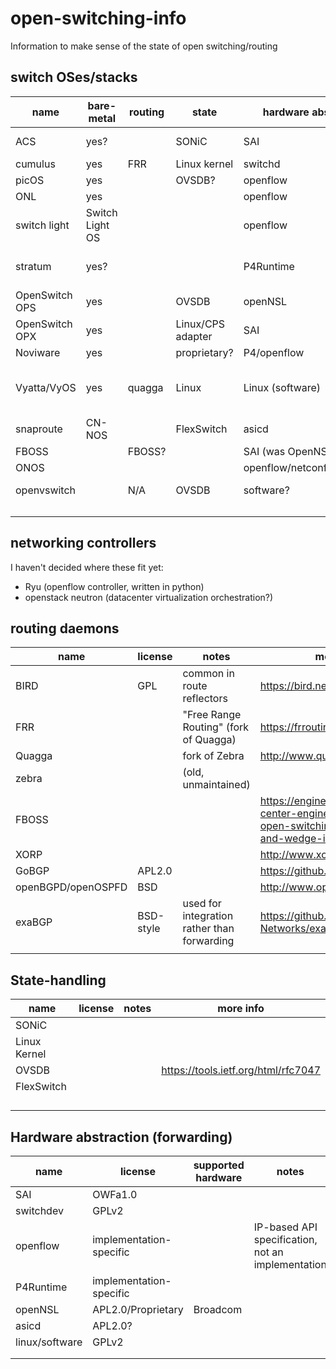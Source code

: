 # open-switching-info

Information to make sense of the state of open switching/routing

## switch OSes/stacks

 name            | bare-metal | routing | state         | hardware abstraction | license            | notes                                            | more info
 ----------------|------------|---------|---------------|--------------|----------------------------|--------------------------------------------------|----------
 ACS             | yes?       |         | SONiC         | SAI          |                            |                                                  | https://azure.microsoft.com/en-us/blog/microsoft-showcases-the-azure-cloud-switch-acs/
 cumulus         | yes        | FRR     | Linux kernel  | switchd      |                            |                                                  | https://cumulusnetworks.com/
 picOS           | yes        |         | OVSDB?        | openflow     |                            |                                                  | https://www.pica8.com/
 ONL             | yes        |         |               | openflow     |                            |                                                  | https://opennetlinux.org/
 switch light    |Switch Light OS |     |               | openflow     |                            | openflow controller                              | https://www.bigswitch.com/solutions/technology/switch-light
 stratum         | yes?       |         |               | P4Runtime    |                            | not yet available (09/2019)                      | 
 OpenSwitch OPS  | yes        |         | OVSDB         | openNSL      |                            | deprecated?                                      |
 OpenSwitch OPX  | yes        |         | Linux/CPS adapter | SAI      |                            |                                                  | https://www.openswitch.net/
 Noviware        | yes        |         | proprietary?  | P4/openflow  | proprietary?               |                                                  | 
 Vyatta/VyOS     | yes        | quagga  | Linux         | Linux (software) | various open-source    | runs on x86 hardware for software forwarding     | 
 snaproute       | CN-NOS     |         | FlexSwitch    | asicd        |                            |                                                  | https://www.snaproute.com/
 FBOSS           |            | FBOSS?  |               | SAI (was OpenNSL) |                       | all-in-one?                                      | 
 ONOS            |            |         |               | openflow/netconf/openconf/...   |         |                                                  | https://onosproject.org/ https://wiki.onosproject.org         
 openvswitch     |            | N/A     | OVSDB         | software?    |                            | software forwarding                              | https://www.openvswitch.org/
                 |            |         |               |              |                            |                                                  |          
                 |            |         |               |              |                            |                                                  |          
                 |            |         |               |              |                            |                                                  |          



## networking controllers

I haven't decided where these fit yet:

 * Ryu (openflow controller, written in python)
 * openstack neutron (datacenter virtualization orchestration?)


## routing daemons

 name               | license                 | notes                              | more info
--------------------|-------------------------|------------------------------------|----------
 BIRD               | GPL                     | common in route reflectors         | https://bird.network.cz/         
 FRR                |                         | "Free Range Routing" (fork of Quagga) | https://frrouting.org/
 Quagga             |                         | fork of Zebra                      | http://www.quagga.net/
 zebra              |                         | (old, unmaintained)                | 
 FBOSS              |                         |                                    | https://engineering.fb.com/data-center-engineering/facebook-open-switching-system-fboss-and-wedge-in-the-open/
 XORP               |                         |                                    | http://www.xorp.org/
 GoBGP              | APL2.0                  |                                    | https://github.com/osrg/gobgp
 openBGPD/openOSPFD | BSD                     |                                    | http://www.openbgpd.org/
 exaBGP             | BSD-style               | used for integration rather than forwarding | https://github.com/Exa-Networks/exabgp
                    |                         |                                    |          


## State-handling

 name           | license                     | notes                              | more info
 ---------------|-----------------------------|------------------------------------|----------
 SONiC          |                             |                                    | 
 Linux Kernel   |                             |                                    | 
 OVSDB          |                             |                                    | https://tools.ietf.org/html/rfc7047
 FlexSwitch     |                             |                                    | 
                |                             |                                    | 
                |                             |                                    | 
                |                             |                                    | 
                |                             |                                    | 


## Hardware abstraction (forwarding)

 name           | license                       | supported hardware | notes                             | more info
 ---------------|-------------------------------|--------------------|-----------------------------------|----------
 SAI            | OWFa1.0                       |                    |                                   | https://github.com/opencomputeproject/SAI
 switchdev      | GPLv2                         |                    |                                   | https://www.kernel.org/doc/Documentation/networking/switchdev.txt
 openflow       | implementation-specific       |                    | IP-based API specification, not an implementation | 
 P4Runtime      | implementation-specific       |                    |                                   | https://p4.org/p4-runtime
 openNSL        | APL2.0/Proprietary            | Broadcom           |                                   | 
 asicd          | APL2.0?                       |                    |                                   | 
 linux/software | GPLv2                         |                    |                                   | 
                |                               |                    |                                   | 
                |                               |                    |                                   | 

